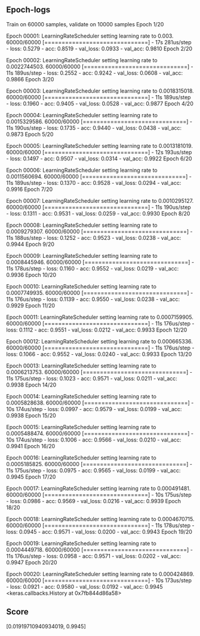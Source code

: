 ## Epoch-logs

Train on 60000 samples, validate on 10000 samples
Epoch 1/20

Epoch 00001: LearningRateScheduler setting learning rate to 0.003.
60000/60000 [==============================] - 17s 281us/step - loss: 0.5279 - acc: 0.8519 - val_loss: 0.0933 - val_acc: 0.9810
Epoch 2/20

Epoch 00002: LearningRateScheduler setting learning rate to 0.0022744503.
60000/60000 [==============================] - 11s 189us/step - loss: 0.2552 - acc: 0.9242 - val_loss: 0.0608 - val_acc: 0.9866
Epoch 3/20

Epoch 00003: LearningRateScheduler setting learning rate to 0.0018315018.
60000/60000 [==============================] - 11s 189us/step - loss: 0.1960 - acc: 0.9405 - val_loss: 0.0528 - val_acc: 0.9877
Epoch 4/20

Epoch 00004: LearningRateScheduler setting learning rate to 0.0015329586.
60000/60000 [==============================] - 11s 190us/step - loss: 0.1735 - acc: 0.9440 - val_loss: 0.0438 - val_acc: 0.9873
Epoch 5/20

Epoch 00005: LearningRateScheduler setting learning rate to 0.0013181019.
60000/60000 [==============================] - 12s 193us/step - loss: 0.1497 - acc: 0.9507 - val_loss: 0.0314 - val_acc: 0.9922
Epoch 6/20

Epoch 00006: LearningRateScheduler setting learning rate to 0.0011560694.
60000/60000 [==============================] - 11s 189us/step - loss: 0.1370 - acc: 0.9528 - val_loss: 0.0294 - val_acc: 0.9916
Epoch 7/20

Epoch 00007: LearningRateScheduler setting learning rate to 0.0010295127.
60000/60000 [==============================] - 11s 190us/step - loss: 0.1311 - acc: 0.9531 - val_loss: 0.0259 - val_acc: 0.9930
Epoch 8/20

Epoch 00008: LearningRateScheduler setting learning rate to 0.0009279307.
60000/60000 [==============================] - 11s 188us/step - loss: 0.1252 - acc: 0.9523 - val_loss: 0.0238 - val_acc: 0.9944
Epoch 9/20

Epoch 00009: LearningRateScheduler setting learning rate to 0.0008445946.
60000/60000 [==============================] - 11s 178us/step - loss: 0.1160 - acc: 0.9552 - val_loss: 0.0219 - val_acc: 0.9936
Epoch 10/20

Epoch 00010: LearningRateScheduler setting learning rate to 0.0007749935.
60000/60000 [==============================] - 11s 176us/step - loss: 0.1139 - acc: 0.9550 - val_loss: 0.0238 - val_acc: 0.9929
Epoch 11/20

Epoch 00011: LearningRateScheduler setting learning rate to 0.0007159905.
60000/60000 [==============================] - 11s 176us/step - loss: 0.1112 - acc: 0.9551 - val_loss: 0.0212 - val_acc: 0.9933
Epoch 12/20

Epoch 00012: LearningRateScheduler setting learning rate to 0.000665336.
60000/60000 [==============================] - 11s 176us/step - loss: 0.1066 - acc: 0.9552 - val_loss: 0.0240 - val_acc: 0.9933
Epoch 13/20

Epoch 00013: LearningRateScheduler setting learning rate to 0.0006213753.
60000/60000 [==============================] - 11s 175us/step - loss: 0.1023 - acc: 0.9571 - val_loss: 0.0211 - val_acc: 0.9938
Epoch 14/20

Epoch 00014: LearningRateScheduler setting learning rate to 0.0005828638.
60000/60000 [==============================] - 10s 174us/step - loss: 0.0997 - acc: 0.9579 - val_loss: 0.0199 - val_acc: 0.9938
Epoch 15/20

Epoch 00015: LearningRateScheduler setting learning rate to 0.0005488474.
60000/60000 [==============================] - 10s 174us/step - loss: 0.1006 - acc: 0.9566 - val_loss: 0.0210 - val_acc: 0.9941
Epoch 16/20

Epoch 00016: LearningRateScheduler setting learning rate to 0.0005185825.
60000/60000 [==============================] - 11s 175us/step - loss: 0.0975 - acc: 0.9565 - val_loss: 0.0199 - val_acc: 0.9945
Epoch 17/20

Epoch 00017: LearningRateScheduler setting learning rate to 0.000491481.
60000/60000 [==============================] - 10s 175us/step - loss: 0.0986 - acc: 0.9569 - val_loss: 0.0216 - val_acc: 0.9939
Epoch 18/20

Epoch 00018: LearningRateScheduler setting learning rate to 0.0004670715.
60000/60000 [==============================] - 11s 178us/step - loss: 0.0945 - acc: 0.9571 - val_loss: 0.0200 - val_acc: 0.9943
Epoch 19/20

Epoch 00019: LearningRateScheduler setting learning rate to 0.0004449718.
60000/60000 [==============================] - 11s 176us/step - loss: 0.0958 - acc: 0.9571 - val_loss: 0.0202 - val_acc: 0.9947
Epoch 20/20

Epoch 00020: LearningRateScheduler setting learning rate to 0.000424869.
60000/60000 [==============================] - 10s 173us/step - loss: 0.0921 - acc: 0.9580 - val_loss: 0.0192 - val_acc: 0.9945
<keras.callbacks.History at 0x7fb844d86a58>

## Score
[0.01919710940934019, 0.9945]
